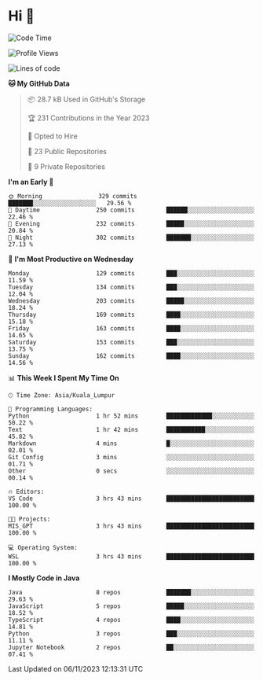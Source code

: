 <h1>Hi 👋</h1>

<!--START_SECTION:waka-->
![Code Time](http://img.shields.io/badge/Code%20Time-414%20hrs%2030%20mins-blue)

![Profile Views](http://img.shields.io/badge/Profile%20Views-1-blue)

![Lines of code](https://img.shields.io/badge/From%20Hello%20World%20I%27ve%20Written-1.2%20million%20lines%20of%20code-blue)

**🐱 My GitHub Data** 

> 📦 28.7 kB Used in GitHub's Storage 
 > 
> 🏆 231 Contributions in the Year 2023
 > 
> 💼 Opted to Hire
 > 
> 📜 23 Public Repositories 
 > 
> 🔑 9 Private Repositories 
 > 
**I'm an Early 🐤** 

```text
🌞 Morning                329 commits         ███████░░░░░░░░░░░░░░░░░░   29.56 % 
🌆 Daytime                250 commits         ██████░░░░░░░░░░░░░░░░░░░   22.46 % 
🌃 Evening                232 commits         █████░░░░░░░░░░░░░░░░░░░░   20.84 % 
🌙 Night                  302 commits         ███████░░░░░░░░░░░░░░░░░░   27.13 % 
```
📅 **I'm Most Productive on Wednesday** 

```text
Monday                   129 commits         ███░░░░░░░░░░░░░░░░░░░░░░   11.59 % 
Tuesday                  134 commits         ███░░░░░░░░░░░░░░░░░░░░░░   12.04 % 
Wednesday                203 commits         █████░░░░░░░░░░░░░░░░░░░░   18.24 % 
Thursday                 169 commits         ████░░░░░░░░░░░░░░░░░░░░░   15.18 % 
Friday                   163 commits         ████░░░░░░░░░░░░░░░░░░░░░   14.65 % 
Saturday                 153 commits         ███░░░░░░░░░░░░░░░░░░░░░░   13.75 % 
Sunday                   162 commits         ████░░░░░░░░░░░░░░░░░░░░░   14.56 % 
```


📊 **This Week I Spent My Time On** 

```text
🕑︎ Time Zone: Asia/Kuala_Lumpur

💬 Programming Languages: 
Python                   1 hr 52 mins        █████████████░░░░░░░░░░░░   50.22 % 
Text                     1 hr 42 mins        ███████████░░░░░░░░░░░░░░   45.82 % 
Markdown                 4 mins              █░░░░░░░░░░░░░░░░░░░░░░░░   02.01 % 
Git Config               3 mins              ░░░░░░░░░░░░░░░░░░░░░░░░░   01.71 % 
Other                    0 secs              ░░░░░░░░░░░░░░░░░░░░░░░░░   00.14 % 

🔥 Editors: 
VS Code                  3 hrs 43 mins       █████████████████████████   100.00 % 

🐱‍💻 Projects: 
MIS_GPT                  3 hrs 43 mins       █████████████████████████   100.00 % 

💻 Operating System: 
WSL                      3 hrs 43 mins       █████████████████████████   100.00 % 
```

**I Mostly Code in Java** 

```text
Java                     8 repos             ███████░░░░░░░░░░░░░░░░░░   29.63 % 
JavaScript               5 repos             █████░░░░░░░░░░░░░░░░░░░░   18.52 % 
TypeScript               4 repos             ████░░░░░░░░░░░░░░░░░░░░░   14.81 % 
Python                   3 repos             ███░░░░░░░░░░░░░░░░░░░░░░   11.11 % 
Jupyter Notebook         2 repos             ██░░░░░░░░░░░░░░░░░░░░░░░   07.41 % 
```




 Last Updated on 06/11/2023 12:13:31 UTC
<!--END_SECTION:waka-->
